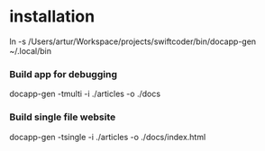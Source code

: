 
# installation 

ln -s /Users/artur/Workspace/projects/swiftcoder/bin/docapp-gen ~/.local/bin

### Build app for debugging

docapp-gen -tmulti -i ./articles -o ./docs

### Build single file website

docapp-gen -tsingle -i ./articles -o ./docs/index.html